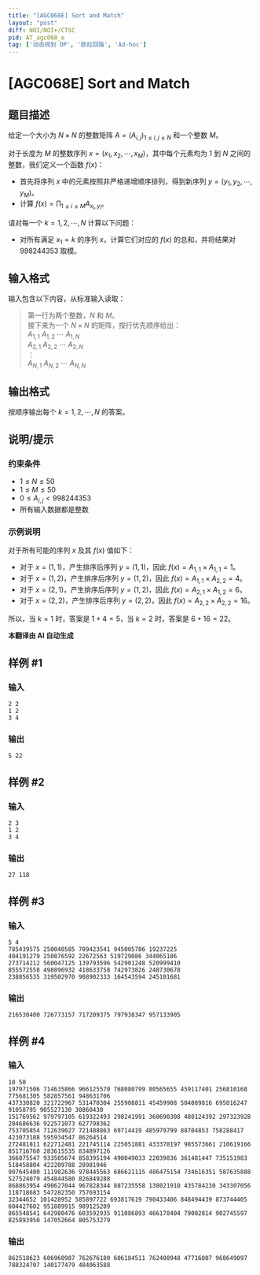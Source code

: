 ```yaml
---
title: "[AGC068E] Sort and Match"
layout: "post"
diff: NOI/NOI+/CTSC
pid: AT_agc068_e
tag: ['动态规划 DP', '欧拉回路', 'Ad-hoc']
---
```


# [AGC068E] Sort and Match

## 题目描述

给定一个大小为 $N \times N$ 的整数矩阵 $A = (A_{i,j})_{1 \leq i, j \leq N}$ 和一个整数 $M$。

对于长度为 $M$ 的整数序列 $x = (x_1, x_2, \cdots, x_M)$，其中每个元素均为 $1$ 到 $N$ 之间的整数，我们定义一个函数 $f(x)$：

- 首先将序列 $x$ 中的元素按照非严格递增顺序排列，得到新序列 $y = (y_1, y_2, \cdots, y_M)$。
- 计算 $f(x) = \prod_{1 \leq i \leq M} A_{x_i, y_i}$。

请对每一个 $k = 1, 2, \cdots, N$ 计算以下问题：

- 对所有满足 $x_1 = k$ 的序列 $x$，计算它们对应的 $f(x)$ 的总和，并将结果对 $998244353$ 取模。

## 输入格式

输入包含以下内容，从标准输入读取：

> 第一行为两个整数，$N$ 和 $M$。  
> 接下来为一个 $N \times N$ 的矩阵，按行优先顺序给出：  
> $A_{1,1}$ $A_{1,2}$ $\cdots$ $A_{1,N}$  
> $A_{2,1}$ $A_{2,2}$ $\cdots$ $A_{2,N}$  
> $\vdots$  
> $A_{N,1}$ $A_{N,2}$ $\cdots$ $A_{N,N}$

## 输出格式

按顺序输出每个 $k = 1, 2, \cdots, N$ 的答案。

## 说明/提示

### 约束条件

- $1 \leq N \leq 50$
- $1 \leq M \leq 50$
- $0 \leq A_{i,j} < 998244353$
- 所有输入数据都是整数

### 示例说明

对于所有可能的序列 $x$ 及其 $f(x)$ 值如下：
- 对于 $x = (1, 1)$，产生排序后序列 $y = (1, 1)$，因此 $f(x) = A_{1,1} \times A_{1,1} = 1$。
- 对于 $x = (1, 2)$，产生排序后序列 $y = (1, 2)$，因此 $f(x) = A_{1,1} \times A_{2,2} = 4$。
- 对于 $x = (2, 1)$，产生排序后序列 $y = (1, 2)$，因此 $f(x) = A_{2,1} \times A_{1,2} = 6$。
- 对于 $x = (2, 2)$，产生排序后序列 $y = (2, 2)$，因此 $f(x) = A_{2,2} \times A_{2,2} = 16$。

所以，当 $k = 1$ 时，答案是 $1 + 4 = 5$，当 $k = 2$ 时，答案是 $6 + 16 = 22$。

 **本翻译由 AI 自动生成**

## 样例 #1

### 输入

```
2 2
1 2
3 4
```

### 输出

```
5 22
```

## 样例 #2

### 输入

```
2 3
1 2
3 4
```

### 输出

```
27 118
```

## 样例 #3

### 输入

```
5 4
785439575 250040585 709423541 945005786 19237225
404191279 250876592 22672563 519729086 344065186
273714212 560047125 139793596 542901248 520999410
855572558 498896932 418633758 742973826 248730678
238856535 319502970 908902333 164543594 245101681
```

### 输出

```
216530400 726773157 717209375 797938347 957133905
```

## 样例 #4

### 输入

```
10 50
197971506 714635866 966125570 768080799 80565655 459117401 256810168 775681305 582857561 948631706
437330820 321722967 531470304 255908811 45459908 504089816 695016247 91058795 905527130 30860430
151769562 979797105 619322493 298241991 360690308 480124392 297323928 284686636 922571073 627798362
753705854 712639027 721488863 69714419 485979799 88704853 758288417 423073188 595934547 86264514
272481811 622712481 221745114 225051881 433378197 985573661 210619166 851716760 283615535 834897126
366075547 933505674 858395194 490049033 22039836 361481447 735151983 518458804 422209788 28981946
907645400 111982636 978445563 686621115 486475154 734616351 587635888 527524079 454844580 826849288
868863954 490627044 967828344 887235558 138021910 435784230 343307056 118718683 547282350 757693154
32344652 101428952 585897722 693817619 790433406 848494439 873744405 604427602 951889915 989125209
865548541 642980476 603592935 911086893 466178404 79002814 902745597 825893950 147052664 805753279
```

### 输出

```
862518623 606960987 762676180 606184511 762408948 47716007 968649097 788324707 140177479 484063588
```

